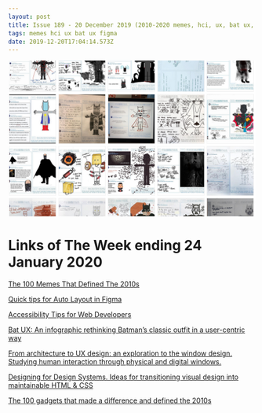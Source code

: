 ```yaml
---
layout: post
title: Issue 189 - 20 December 2019 (2010-2020 memes, hci, ux, bat ux, figma)
tags: memes hci ux bat ux figma
date: 2019-12-20T17:04:14.573Z
---
```

![The 100 Memes That Defined The 2010s](/assets/uploads/issue-189.png "The 100 Memes That Defined The 2010s")

# Links of The Week ending 24 January 2020

<a href="https://www.buzzfeednews.com/article/katienotopoulos/memes-that-defined-the-2010s" title="The 100 Memes That Defined The 2010s" alt="The 100 Memes That Defined The 2010s">The 100 Memes That Defined The 2010s</a>

<a href="https://uxdesign.cc/quick-tips-for-auto-layout-in-figma-411c639a51b0" title="Quick tips for Auto Layout in Figma" alt="Quick tips for Auto Layout in Figma">Quick tips for Auto Layout in Figma</a>

<a href="https://dev.to/addyosmani/accessibility-tips-for-web-developers-4cn0" title="Accessibility Tips for Web Developers" alt="Accessibility Tips for Web Developers" target="_blank">Accessibility Tips for Web Developers</a>

<a href="http://batux.design" title="Bat UX: An infographic rethinking Batman’s classic outfit in a user-centric way" alt="Bat UX: An infographic rethinking Batman’s classic outfit in a user-centric way" target="_blank">Bat UX: An infographic rethinking Batman’s classic outfit in a user-centric way</a>

<a href="https://uxdesign.cc/from-architecture-to-ux-design-an-exploration-to-the-window-design-f8a15aab3cb0" title="From architecture to UX design: an exploration to the window design. Studying human interaction through physical and digital windows." alt="From architecture to UX design: an exploration to the window design. Studying human interaction through physical and digital windows." target="_blank">From architecture to UX design: an exploration to the window design. Studying human interaction through physical and digital windows.</a>

<a href="https://seesparkbox.com/foundry/designing_for_design_systems" title="Designing for Design Systems. Ideas for transitioning visual design into maintainable HTML & CSS" alt="Designing for Design Systems. Ideas for transitioning visual design into maintainable HTML & CSS" target="_blank">Designing for Design Systems. Ideas for transitioning visual design into maintainable HTML & CSS</a>

<a href="https://www.theverge.com/2019/12/10/20997215/best-gadgets-decade-2010s-list-roundup-apple-iphone-tesla-amazon-samsung" title="The 100 gadgets that made a difference and defined the 2010s" alt="The 100 gadgets that made a difference and defined the 2010s" target="_blank">The 100 gadgets that made a difference and defined the 2010s</a>